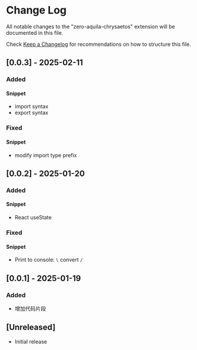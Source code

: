 # Change Log

All notable changes to the "zero-aquila-chrysaetos" extension will be documented in this file.

Check [Keep a Changelog](http://keepachangelog.com/) for recommendations on how to structure this file.

## [0.0.3] - 2025-02-11

### Added

#### Snippet

- import syntax
- export syntax

### Fixed

#### Snippet

- modify import type prefix

## [0.0.2] - 2025-01-20

### Added

#### Snippet

- React useState

### Fixed

#### Snippet

- Print to console: `\` convert `/`

## [0.0.1] - 2025-01-19

### Added

- 增加代码片段

## [Unreleased]

- Initial release

